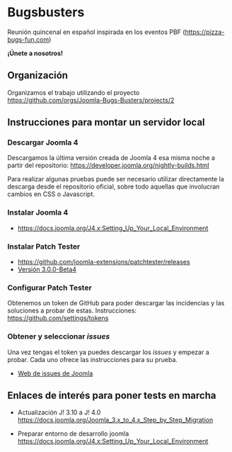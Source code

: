 # Bugsbusters

Reunión quincenal en español inspirada en los eventos PBF (<https://pizza-bugs-fun.com>)

**¡Únete a nosotros!**

## Organización

Organizamos el trabajo utilizando el proyecto https://github.com/orgs/Joomla-Bugs-Busters/projects/2

## Instrucciones para montar un servidor local

### Descargar Joomla 4

Descargamos la última versión creada de Joomla 4 esa misma noche a partir del repositorio:
<https://developer.joomla.org/nightly-builds.html>

Para realizar algunas pruebas puede ser necesario utilizar directamente la descarga desde el repositorio oficial, sobre todo aquellas que involucran cambios en CSS o Javascript.

### Instalar Joomla 4

- <https://docs.joomla.org/J4.x:Setting_Up_Your_Local_Environment>

### Instalar Patch Tester

- <https://github.com/joomla-extensions/patchtester/releases>
- [Versión 3.0.0-Beta4](https://github.com/joomla-extensions/patchtester/releases/tag/3.0.0-beta4)

### Configurar Patch Tester

Obtenemos un token de GitHub para poder descargar las incidencias y las soluciones a probar de estas. Instrucciones: <https://github.com/settings/tokens>

### Obtener y seleccionar *issues*

Una vez tengas el token ya puedes descargar los *issues* y empezar a probar. Cada uno ofrece las instrucciones para su prueba.

- [Web de issues de Joomla](https://issues.joomla.org/)

## Enlaces de interés para poner tests en marcha

- Actualización  J! 3.10 a J! 4.0
<https://docs.joomla.org/Joomla_3.x_to_4.x_Step_by_Step_Migration>

- Preparar entorno de desarrollo joomla
<https://docs.joomla.org/J4.x:Setting_Up_Your_Local_Environment>
